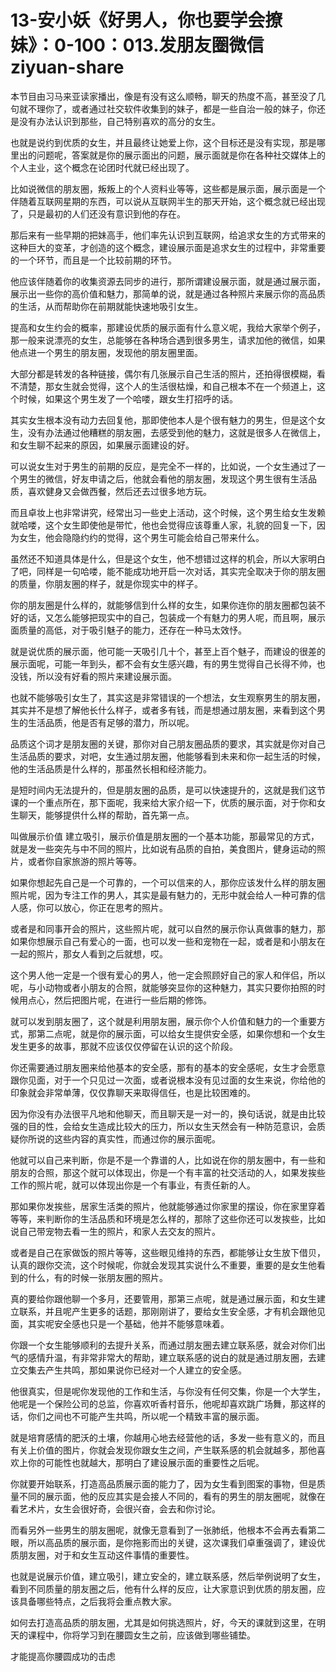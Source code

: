# 13-安小妖《好男人，你也要学会撩妹》：0-100：013.发朋友圈微信 ziyuan-share

本节目由习马来亚读家播出，像是有没有这么顺畅，聊天的热度不高，甚至没了几句就不理你了，或者通过社交软件收集到的妹子，都是一些自治一般的妹子，你还是没有办法认识到那些，自己特别喜欢的高分的女生。

也就是说约到优质的女生，并且最终让她爱上你，这个目标还是没有实现，那是哪里出的问题呢，答案就是你的展示面出的问题，展示面就是你在各种社交媒体上的个人主业，这个概念在论团时代就已经出现了。

比如说微信的朋友圈，叛叛上的个人资料业等等，这些都是展示面，展示面是一个伴随着互联网星期的东西，可以说从互联网半生的那天开始，这个概念就已经出现了，只是最初的人们还没有意识到他的存在。

那后来有一些早期的把妹高手，他们率先认识到互联网，给追求女生的方式带来的这种巨大的变革，才创造的这个概念，建设展示面是追求女生的过程中，非常重要的一个环节，而且是一个比较前期的环节。

他应该伴随着你的收集资源去同步的进行，那所谓建设展示面，就是通过展示面，展示出一些你的高价值和魅力，那简单的说，就是通过各种照片来展示你的高品质的生活，从而帮助你在前期就能快速地吸引女生。

提高和女生约会的概率，那建设优质的展示面有什么意义呢，我给大家举个例子，那一般来说漂亮的女生，总能够在各种场合遇到很多男生，请求加他的微信，如果他点进一个男生的朋友圈，发现他的朋友圈里面。

大部分都是转发的各种链接，偶尔有几张展示自己生活的照片，还拍得很模糊，看不清楚，那女生就会觉得，这个人的生活很枯燥，和自己根本不在一个频道上，这个时候，如果这个男生发了一个哈喽，跟女生打招呼的话。

其实女生根本没有动力去回复他，那即使他本人是个很有魅力的男生，但是这个女生，没有办法通过他糟糕的朋友圈，去感受到他的魅力，这就是很多人在微信上，和女生聊不起来的原因，如果展示面建设的好。

可以说女生对于男生的前期的反应，是完全不一样的，比如说，一个女生通过了一个男生的微信，好友申请之后，他就会看他的朋友圈，发现这个男生很有生活品质，喜欢健身又会做西餐，然后还去过很多地方玩。

而且卓妆上也非常讲究，经常出习一些史上活动，这个时候，这个男生给女生发赖就哈喽，这个女生即使他是带忙，他也会觉得应该尊重人家，礼貌的回复一下，因为女生，他会隐隐约约的觉得，这个男生可能会给自己带来什么。

虽然还不知道具体是什么，但是这个女生，他不想错过这样的机会，所以大家明白了吧，同样是一句哈喽，能不能成功地开启一次对话，其实完全取决于你的朋友圈的质量，你朋友圈的样子，就是你现实中的样子。

你的朋友圈是什么样的，就能够信到什么样的女生，如果你连你的朋友圈都包装不好的话，又怎么能够把现实中的自己，包装成一个有魅力的男人呢，而且啊，展示面质量的高低，对于吸引魅子的能力，还存在一种马太效忬。

就是说优质的展示面，他可能一天吸引几十个，甚至上百个魅子，而建设的很差的展示面呢，可能一年到头，都不会有女生感兴趣，有的男生觉得自己长得不帅，也没钱，所以没有好看的照片来建设展示面。

也就不能够吸引女生了，其实这是非常错误的一个想法，女生观察男生的朋友圈，其实并不是想了解他长什么样子，或者多有钱，而是想通过朋友圈，来看到这个男生的生活品质，他是否有足够的潜力，所以呢。

品质这个词才是朋友圈的关键，那你对自己朋友圈品质的要求，其实就是你对自己生活品质的要求，对吧，女生通过朋友圈，他能够看到未来和你一起生活的时候，他的生活品质是什么样的，那虽然长相和经济能力。

是短时间内无法提升的，但是朋友圈的品质，是可以快速提升的，这就是我们这节课的一个重点所在，那下面呢，我来给大家介绍一下，优质的展示面，对于你和女生聊天，能够提供什么样的帮助，首先第一点。

叫做展示价值 建立吸引，展示价值是朋友圈的一个基本功能，那最常见的方式，就是发一些突先与中不同的照片，比如说有品质的自拍，美食图片，健身运动的照片，或者你自家旅游的照片等等。

如果你想起先自己是一个可靠的，一个可以信来的人，那你应该发什么样的朋友圈照片呢，因为专注工作的男人，其实是最有魅力的，无形中就会给人一种可靠的信人感，你可以放心，你正在思考的照片。

或者是和同事开会的照片，这些照片呢，就可以自然的展示你认真做事的魅力，那如果你想展示自己有爱心的一面，也可以发一些和宠物在一起，或者是和小朋友在一起的照片，那女人看到之后就想，哎。

这个男人他一定是一个很有爱心的男人，他一定会照顾好自己的家人和伴侣，所以呢，与小动物或者小朋友的合照，就能够突显你的这种魅力，其实只要你拍照的时候用点心，然后把图片呢，在进行一些后期的修饰。

就可以发到朋友圈了，这个就是利用朋友圈，展示你个人价值和魅力的一个重要方式，那第二点呢，就是你的展示面，可以给女生提供安全感，如果你想和一个女生发生更多的故事，那就不应该仅仅停留在认识的这个阶段。

你还需要通过朋友圈来给他基本的安全感，那有的基本的安全感呢，女生才会愿意跟你见面，对于一个只见过一次面，或者说根本没有见过面的女生来说，你给他的印象就会非常单薄，仅仅靠聊天来取得信任，也是比较困难的。

因为你没有办法很平凡地和他聊天，而且聊天是一对一的，换句话说，就是由比较强的目的性，会给女生造成比较大的压力，所以女生天然会有一种防范意识，会质疑你所说的这些内容的真实性，而通过你的展示面呢。

他就可以自己来判断，你是不是一个靠谱的人，比如说在你的朋友圈中，有一些和朋友的合照，那这个就可以体现出，你是一个有丰富的社交活动的人，如果发挨些工作的照片呢，就可以体现出你是一个有事业，有责任新的人。

那如果你发挨些，居家生活类的照片，他就能够通过你家里的摆设，你在家里穿着等等，来判断你的生活品质和环境是怎么样的，那除了这些你还可以发挨些，比如说自己带宠物去看一生的照片，和家人去交友的照片。

或者是自己在家做饭的照片等等，这些眼见维持的东西，都能够让女生放下借贝，认真的跟你交流，这个时候呢，你就会发现其实说什么不重要，重要的是女生他看到的什么，有的时候一张朋友圈的照片。

真的要给你跟他聊一个多月，还要管用，那第三点呢，就是通过展示面，和女生建立联系，并且呢产生更多的话题，那刚刚讲了，要给女生安全感，才有机会跟他见面，其实呢安全感也只是一个基础，他并不能够意味着。

你跟一个女生能够顺利的去提升关系，而通过朋友圈去建立联系感，就会对你们出气的感情升温，有非常非常大的帮助，建立联系感的说白的就是通过朋友圈，去建立交集去产生共鸣，那如果说你已经对一个人建立的安全感。

他很真实，但是呢你发现他的工作和生活，与你没有任何交集，你是一个大学生，他呢是一个保险公司的总监，你喜欢听香村音乐，他呢却喜欢跳广场舞，那这样的话，你们之间也不可能产生共鸣，所以呢一个精致丰富的展示面。

就是培育感情的肥沃的土壤，你越用心地去经营他的话，多发一些有意义的，而且有关上价值的图片，你就会发现你跟女生之间，产生联系感的机会就越多，那他喜欢上你的可能性也就越大，那明白了建设展示面的重要性之后呢。

你就要开始联系，打造高品质展示面的能力了，因为女生看到图案的事物，但是质量不同的展示面，他的反应其实是会接人不同的，看有的男生的朋友圈呢，就像在看艺术片，女生会很好奇，会很兴奋，会去和你讨论。

而看另外一些男生的朋友圈呢，就像无意看到了一张肺纸，他根本不会再去看第二眼，所以高品质的展示面，是你拖影而出的关键，这次课我们卓重强调了，建设优质朋友圈，对于和女生互动这件事情的重要性。

也就是说展示价值，建立吸引，建立安全的，建立联系感，然后举例说明了女生，看到不同质量的朋友圈之后，他有什么样的反应，让大家意识到优质的朋友圈，应该具备哪些特点，之后我将会重点教大家。

如何去打造高品质的朋友圈，尤其是如何挑选照片，好，今天的课就到这里，在明天的课程中，你将学习到在腰圆女生之前，应该做到哪些铺垫。

才能提高你腰圆成功的击虑
